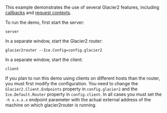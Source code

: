 This example demonstrates the use of several Glacier2 features, including
[callbacks][1] and [request contexts][2].

To run the demo, first start the server:

```
server
```

In a separate window, start the Glacier2 router:

```
glacier2router --Ice.Config=config.glacier2
```

In a separate window, start the client:

```
client
```

If you plan to run this demo using clients on different hosts than the
router, you must first modify the configuration. You need to change
the `Glacier2.Client.Endpoints` property in `config.glacier2` and the
`Ice.Default.Router` property in `config.client`. In all cases you must
set the `-h x.x.x.x` endpoint parameter with the actual external
address of the machine on which glacier2router is running.

[1]: https://doc.zeroc.com/ice/3.7/ice-services/glacier2/callbacks-through-glacier2
[2]: https://doc.zeroc.com/ice/3.7/ice-services/glacier2/how-glacier2-uses-request-contexts
